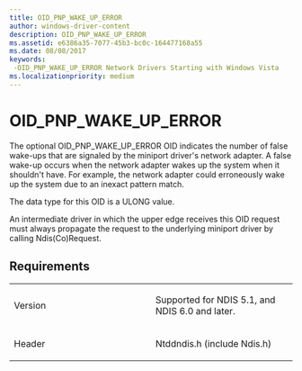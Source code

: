 ```yaml
---
title: OID_PNP_WAKE_UP_ERROR
author: windows-driver-content
description: OID_PNP_WAKE_UP_ERROR
ms.assetid: e6386a35-7077-45b3-bc0c-164477168a55
ms.date: 08/08/2017
keywords: 
 -OID_PNP_WAKE_UP_ERROR Network Drivers Starting with Windows Vista
ms.localizationpriority: medium
---
```


# OID\_PNP\_WAKE\_UP\_ERROR





The optional OID\_PNP\_WAKE\_UP\_ERROR OID indicates the number of false wake-ups that are signaled by the miniport driver's network adapter. A false wake-up occurs when the network adapter wakes up the system when it shouldn't have. For example, the network adapter could erroneously wake up the system due to an inexact pattern match.

The data type for this OID is a ULONG value.

An intermediate driver in which the upper edge receives this OID request must always propagate the request to the underlying miniport driver by calling Ndis(Co)Request.

Requirements
------------

<table>
<colgroup>
<col width="50%" />
<col width="50%" />
</colgroup>
<tbody>
<tr class="odd">
<td><p>Version</p></td>
<td><p>Supported for NDIS 5.1, and NDIS 6.0 and later.</p></td>
</tr>
<tr class="even">
<td><p>Header</p></td>
<td>Ntddndis.h (include Ndis.h)</td>
</tr>
</tbody>
</table>

 

 




